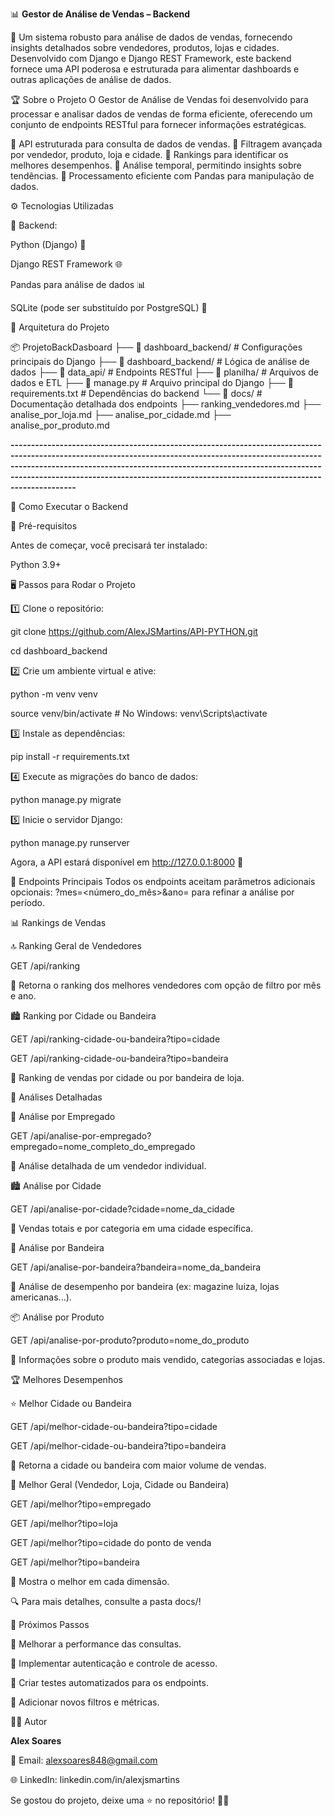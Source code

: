 📊 **Gestor de Análise de Vendas – Backend**


🚀 Um sistema robusto para análise de dados de vendas, fornecendo insights detalhados sobre vendedores, produtos, lojas e cidades. Desenvolvido com Django e Django REST Framework, este backend fornece uma API poderosa e estruturada para alimentar dashboards e outras aplicações de análise de dados.


🏆 Sobre o Projeto
O Gestor de Análise de Vendas foi desenvolvido para processar e analisar dados de vendas de forma eficiente, oferecendo um conjunto de endpoints RESTful para fornecer informações estratégicas.

🔹 API estruturada para consulta de dados de vendas.
🔹 Filtragem avançada por vendedor, produto, loja e cidade.
🔹 Rankings para identificar os melhores desempenhos.
🔹 Análise temporal, permitindo insights sobre tendências.
🔹 Processamento eficiente com Pandas para manipulação de dados.

⚙️ Tecnologias Utilizadas

📌 Backend:

Python (Django) 🐍

Django REST Framework 🌐

Pandas para análise de dados 📊

SQLite (pode ser substituído por PostgreSQL) 💾


📂 Arquitetura do Projeto

📦 ProjetoBackDasboard
├── 📂 dashboard_backend/        # Configurações principais do Django
├── 📂 dashboard_backend/        # Lógica de análise de dados
├── 📂 data_api/                 # Endpoints RESTful
├── 📂 planilha/                 # Arquivos de dados e ETL
├── 📄 manage.py                 # Arquivo principal do Django
├── 📄 requirements.txt          # Dependências do backend
└── 📂 docs/                     # Documentação detalhada dos endpoints
    ├── ranking_vendedores.md
    ├── analise_por_loja.md
    ├── analise_por_cidade.md
    ├── analise_por_produto.md

**--------------------------------------------------------------------------------------------------------------------------------------------------------------------------------------------------------------------------------------------------------------------------------------------------------------------------------**


🚀 Como Executar o Backend

🔧 Pré-requisitos

Antes de começar, você precisará ter instalado:

Python 3.9+

🖥 Passos para Rodar o Projeto

1️⃣ Clone o repositório:

git clone https://github.com/AlexJSMartins/API-PYTHON.git

cd dashboard_backend

2️⃣ Crie um ambiente virtual e ative:

python -m venv venv

source venv/bin/activate  # No Windows: venv\Scripts\activate

3️⃣ Instale as dependências:

pip install -r requirements.txt

4️⃣ Execute as migrações do banco de dados:

python manage.py migrate

5️⃣ Inicie o servidor Django:

python manage.py runserver

Agora, a API estará disponível em http://127.0.0.1:8000 🚀

🔗 Endpoints Principais
Todos os endpoints aceitam parâmetros adicionais opcionais:
?mes=<número_do_mês>&ano=<ano> para refinar a análise por período.

📊 Rankings de Vendas

🔝 Ranking Geral de Vendedores

GET /api/ranking

📌 Retorna o ranking dos melhores vendedores com opção de filtro por mês e ano.

🏙 Ranking por Cidade ou Bandeira

GET /api/ranking-cidade-ou-bandeira?tipo=cidade

GET /api/ranking-cidade-ou-bandeira?tipo=bandeira

📌 Ranking de vendas por cidade ou por bandeira de loja.

🏪 Análises Detalhadas

🧍 Análise por Empregado

GET /api/analise-por-empregado?empregado=nome_completo_do_empregado

📌 Análise detalhada de um vendedor individual.


🏙 Análise por Cidade

GET /api/analise-por-cidade?cidade=nome_da_cidade

📌 Vendas totais e por categoria em uma cidade específica.

🏬 Análise por Bandeira

GET /api/analise-por-bandeira?bandeira=nome_da_bandeira

📌 Análise de desempenho por bandeira (ex: magazine luiza, lojas americanas...).

📦 Análise por Produto

GET /api/analise-por-produto?produto=nome_do_produto

📌 Informações sobre o produto mais vendido, categorias associadas e lojas.

🏆 Melhores Desempenhos

⭐ Melhor Cidade ou Bandeira

GET /api/melhor-cidade-ou-bandeira?tipo=cidade

GET /api/melhor-cidade-ou-bandeira?tipo=bandeira

📌 Retorna a cidade ou bandeira com maior volume de vendas.

🥇 Melhor Geral (Vendedor, Loja, Cidade ou Bandeira)

GET /api/melhor?tipo=empregado

GET /api/melhor?tipo=loja

GET /api/melhor?tipo=cidade do ponto de venda

GET /api/melhor?tipo=bandeira

📌 Mostra o melhor em cada dimensão.

🔍 Para mais detalhes, consulte a pasta docs/!


📌 Próximos Passos

🔹 Melhorar a performance das consultas.

🔹 Implementar autenticação e controle de acesso.

🔹 Criar testes automatizados para os endpoints.

🔹 Adicionar novos filtros e métricas.


👨‍💻 Autor

**Alex Soares**

📧 Email: alexsoares848@gmail.com

🌐 LinkedIn: linkedin.com/in/alexjsmartins

Se gostou do projeto, deixe uma ⭐ no repositório! 🚀🔥
